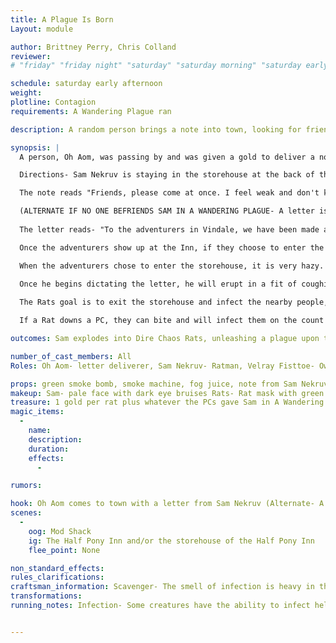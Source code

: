 ```yaml
---
title: A Plague Is Born
Layout: module

author: Brittney Perry, Chris Colland
reviewer: 
# "friday" "friday night" "saturday" "saturday morning" "saturday early afternoon" "saturday early evening" "saturday night" "reaction" "tavern setup" "townsfolk" "randoms"

schedule: saturday early afternoon
weight: 
plotline: Contagion 
requirements: A Wandering Plague ran

description: A random person brings a note into town, looking for friends of Sam Nekruv. The note begs for them to come at once, that the coughing is worse, and he is scared. Upon arrival, the adventures see Sam Nekruv, who is coughing worse than he did in town. He begs for them to not get too close. Eventually, his coughing will become worse and continuous. The scene will be then become enveloped by green smoke. Sam shrieks and falls to the floor, his cloak empty. Erupting from the once-body of Sam is a plague of Dire Chaos Rats.   

synopsis: |
  A person, Oh Aom, was passing by and was given a gold to deliver a note to the friends of Sam Nekruv in town, at the tavern. The deliverer, Oh Aom, seems sleazy, he just gives off those vibes. He says he delivered the note "out of the kindness of his heart", and "the man didn't look like he had long on this earth", but still shamelessly took the silver from a dying homeless man. He says he was already headed into the tavern and told the man he would deliver the note. No, he does not know Sam, never seen him before. When/if asked for directions, he counters with an offer of the directions for a Platinum, two Platinum and he'll take them there, but he says he is willing to negotiate for less. He will cave if threatened or roughed up. He will lead them there if threatened and demanded, or paid and asked. He is a spineless weasel looking for a free payday, and the encounter with him needs to reflect that. If the PCs show up at the Mod Shack without directions, they will be instructed to find directions and come back. Oh will not go out of game until the directions are given or he takes them there. Sam is located in the storehouse of The Half Pony Inn, located east of the tavern, in a not so nice part of town.

  Directions- Sam Nekruv is staying in the storehouse at the back of the Half Pony Inn, east of the tavern, in the warehouse district. 

  The note reads "Friends, please come at once. I feel weak and don't know if I'll make it though. I wish not to be alone, and I wish to send a letter to my daughter. You are the only ones I have to ask this favor of. Please, make haste. -Sam Nekruv"

  (ALTERNATE IF NO ONE BEFRIENDS SAM IN A WANDERING PLAGUE- A letter is delivered to the adventurers from the city of Vindale, requesting the adventurers look into a beggar in the warehouse district that was seen wandering around town. They are asked to investigate the beggar and see if a cure for his sickness can be found, or "another alternative sought if no cure is found". 
  
  The letter reads- "To the adventurers in Vindale, we have been made aware of a sick individual roaming our city, begging for handouts. Please seek out this individual at the Half Pony Inn on the East side of town. Please cure him or otherwise find an alternative to remove him from our city, if no cure is found."

  Once the adventurers show up at the Inn, if they choose to enter the inn first, they will find it dimly lit, full of smoke from both the patron's pipes and a faulty fireplace, and smelling sour. The innkeeper will approach and flirt, regretfully inform them that the inn is full, asking what these young adventurers are doing in this part of town. The innkeeper will freely admit to letting a sick man stay in their storehouse for free because they felt bad for him. He has been there for about a week. They noticed that he was coughing up bile a few days ago. They will say that the storehouse is unlocked if the adventurers wish to go back there and they are free to do so. 

  When the adventurers chose to enter the storehouse, it is very hazy. The smell of infection is apparent to all that can smell the haze (i.e, you smell the fog, you smell the infection). If there happens to be a Scavenger in the group, they will almost be driven from the area by the smell of infection. The adventurers will be greeted by a coughing Sam at the very back of the storehouse (NPCs are outside the side door). He will tell them to stay back in between coughs. He will be adamant that they stay away, and will become agitated if approached. He will say that he wants to dictate a letter to his daughter. He says that he knows he doesn't have long, he can't breathe and he knows there isn't any hope at this point. Nothing will change his mind, and he will insist between coughs that they need to send the letter. He can say that if he somehow survives, he will go see his daughter. He will become an adventurer like them. He will cough and wheeze and insist on the letter. 
  
  Once he begins dictating the letter, he will erupt in a fit of coughing. As he continuously coughs, a green smoke bomb will be set off in front of him. Once the smoke is heavy enough, npcs will enter though back door hidden by the smoke. They need to try to be quiet so as not to alert the PCs. Sam will collapse inside his robes with a shriek of pain, and the Dire Chaos Rats will emerge (ONE I EXPLODE FROM THE CORPSE... in unison) (Sound Effect- Rat squeaks after emerge)

  The Rats goal is to exit the storehouse and infect the nearby people, and secondly, fight and infect adventurers. They will take an erratic but steady route to the door, will attack if blocked or hindered, and exit. The NPCs are to go around the building, go out of game, and re-enter from the back door. They need to gather at the robe pile for everyone to respawn. They are to wait until all the NPCs are back at the robes and then count again (ONE I EXPLODE FROM THE CORPSE... in unison) Continue until there have approximately 30 spawns. The mod marshal needs to keep a rough count of how may rats escape. If more than 15 rats escape, the module "The Plague is Upon You" can be ran.

  If a Rat downs a PC, they can bite and will infect them on the count of "I infect you one, I infect you two, I infect you three." The PC will then become Infected (see running notes).    

outcomes: Sam explodes into Dire Chaos Rats, unleashing a plague upon the land.

number_of_cast_members: All 
Roles: Oh Aom- letter deliverer, Sam Nekruv- Ratman, Velray Fisttoe- Owner and proprietor of the Half Pony Inn, Dire Chaos Rats (approx 30 spawns)

props: green smoke bomb, smoke machine, fog juice, note from Sam Nekruv, Letter from Vindale City (Alternate),speaker, Sound Effect- Rats squeaking
makeup: Sam- pale face with dark eye bruises Rats- Rat mask with green markings, black tabard with green sash
treasure: 1 gold per rat plus whatever the PCs gave Sam in A Wandering Plague (robe must be searched to retrieve)
magic_items:
  - 
    name: 
    description:  
    duration: 
    effects: 
      - 

rumors: 

hook: Oh Aom comes to town with a letter from Sam Nekruv (Alternate- A letter is delivered to the PCs asking them to take care of Sam one way or another)
scenes: 
  - 
    oog: Mod Shack
    ig: The Half Pony Inn and/or the storehouse of the Half Pony Inn
    flee_point: None

non_standard_effects: 
rules_clarifications: 
craftsman_information: Scavenger- The smell of infection is heavy in the air. It almost drives you from the room. (the infection is represented by the hazy smoke.)
transformations: 
running_notes: Infection- Some creatures have the ability to infect helpless victims with material that will turn the person into a version of the creature. Unlike a werewolf or vampire curse, this is only a physical transformation of the victim’s body. Players will be told of specific triggers if necessary. Victims will lose all memory of their former lives, and the player must follow the commands they are given by the Monster Master until the character is slain. The character may then be killed and then given a Life spell and be cured of the infection. If the player dies the spirit may then proceed to the Healers’ Guild to be resurrected as normal. Infection is done just as a Killing Blow, with a count of “I infect you 1, I infect you 2, I infect you 3.”


---
```

